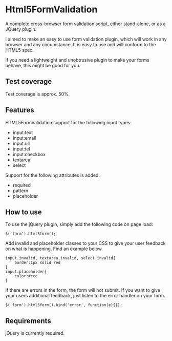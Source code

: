 Html5FormValidation
===================

A complete cross-browser form validation script, either stand-alone, or as a JQuery plugin.

I aimed to make an easy to use form validation plugin, which will work in any browser and any circumstance. It is easy to use and will conform to the HTML5 spec.

If you need a lightweight and unobtrusive plugin to make your forms behave, this might be good for you.

Test coverage
-------------

Test coverage is approx. 50%.

Features
--------

HTML5FormValidation support for the following input types:

* input:text
* input:email
* input:url
* input:tel
* input:checkbox
* textarea
* select

Support for the following attributes is added.

* required
* pattern
* placeholder

How to use
----------

To use the jQuery plugin, simply add the following code on page load:

	$('form').html5form();

Add invalid and placeholder classes to your CSS to give your user feedback on what is happening. Find an example below.

	input.invalid, textarea.invalid, select.invalid{
		border:1px solid red
	}
	input.placeholder{
		color:#ccc
	}

If there are errors in the form, the form will not submit. If you want to give your users additional feedback, just listen to the error handler on your form.

	$('form').html5form().bind('error', function(e){});


Requirements
------------

jQuery is currently required.



